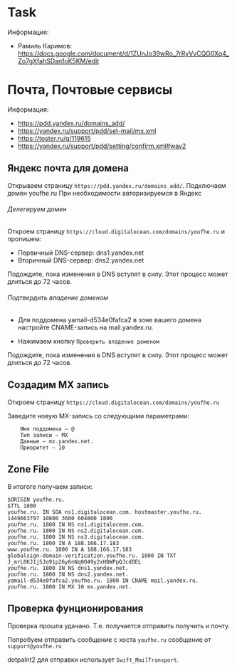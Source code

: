 # Task

Информация:
* Рамиль  Каримов: https://docs.google.com/document/d/1ZUnJo39wRo_7rRyVvCQG0Xq4_Zo7gXfahSDan1oK5KM/edit


# Почта, Почтовые сервисы

Информация:
* https://pdd.yandex.ru/domains_add/
* https://yandex.ru/support/pdd/set-mail/mx.xml
* https://toster.ru/q/119615
* https://yandex.ru/support/pdd/setting/confirm.xml#way2

## Яндекс почта для домена

Открываем страницу `https://pdd.yandex.ru/domains_add/`. 
Подключаем домен youfhe.ru
При необходимости авторизируемся в Яндекс

###### Делегируем домен

Откроем страницу `https://cloud.digitalocean.com/domains/youfhe.ru` и пропишем:

* Первичный DNS-сервер: dns1.yandex.net
* Вторичный DNS-сервер: dns2.yandex.net

Подождите, пока изменения в DNS вступят в силу. Этот процесс может длиться до 72 часов.

###### Подтвердить владение доменом 

* Для поддомена yamail-d534e0fafca2 в зоне вашего домена настройте CNAME-запись на mail.yandex.ru.

* Нажимаем кнопку `Проверить владение доменом`

Подождите, пока изменения в DNS вступят в силу. Этот процесс может длиться до 72 часов.

## Cоздадим MX запись

Откроем страницу `https://cloud.digitalocean.com/domains/youfhe.ru`

Заведите новую MX-запись со следующими параметрами:

```
    Имя поддомена — @
    Тип записи — MX
    Данные — mx.yandex.net.
    Приоритет — 10
```

## Zone File

В итогоге получаем записи:

```
$ORIGIN youfhe.ru.
$TTL 1800
youfhe.ru. IN SOA ns1.digitalocean.com. hostmaster.youfhe.ru. 1449663797 10800 3600 604800 1800
youfhe.ru. 1800 IN NS ns1.digitalocean.com.
youfhe.ru. 1800 IN NS ns2.digitalocean.com.
youfhe.ru. 1800 IN NS ns3.digitalocean.com.
youfhe.ru. 1800 IN A 188.166.17.183
www.youfhe.ru. 1800 IN A 188.166.17.183
globalsign-domain-verification.youfhe.ru. 1800 IN TXT J_mrL0KJ1jSJo91p26y6nNq0O49y2xHDWPpQJcdOEL
youfhe.ru. 1800 IN NS dns1.yandex.net.
youfhe.ru. 1800 IN NS dns2.yandex.net.
yamail-d534e0fafca2.youfhe.ru. 1800 IN CNAME mail.yandex.ru.
youfhe.ru. 1800 IN MX 10 mx.yandex.net.
```

## Проверка фунционирования

Проверка прошла удачано. Т.е. получается отправить получить и почту.

Попробуем отправить сообщение с хоста `youfhe.ru` сообщение от `support@youfhe.ru`

dotpalnt2 для отправки использует `Swift_MailTransport`.





